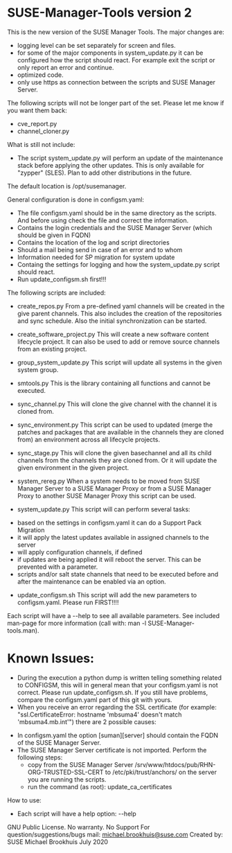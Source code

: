 # SUSE-Manager-Tools version 2

This is the new version of the SUSE Manager Tools. The major changes are:
- logging level can be set separately for screen and files.
- for some of the major components in system_update.py it can be configured how the script should react. For example exit the script or only report an error and continue.
- optimized code.
- only use https as connection between the scripts and SUSE Manager Server.

The following scripts will not be longer part of the set. Please let me know if you want them back:
- cve_report.py
- channel_cloner.py

What is still not include:
- The script system_update.py will perform an update of the maintenance stack before applying the other updates. This is only available for "zypper" (SLES). Plan to add other distributions in the future.

The default location is /opt/susemanager.

General configuration is done in configsm.yaml:
- The file configsm.yaml should be in the same directory as the scripts. And before using check the file and correct the information.
- Contains the login credentials and the SUSE Manager Server (which should be given in FQDN) 
- Contains the location of the log and script directories
- Should a mail being send in case of an error and to whom
- Information needed for SP migration for system update
- Containg the settings for logging and how the system_update.py script should react.
- Run update_configsm.sh first!!!


The following scripts are included:
- create_repos.py
From a pre-defined yaml channels will be created in the give parent channels. This also includes the creation of the repositories and sync schedule. Also the initial synchronization can be started.

- create_software_project.py
This will create a new software content lifecycle project. It can also be used to add or remove source channels from an existing project.

- group_system_update.py
This script will update all systems in the given system group.

- smtools.py
This is the library containing all functions and cannot be executed.

- sync_channel.py
This will clone the give channel with the channel it is cloned from.

- sync_environment.py
This script can be used to updated (merge the patches and packages that are available in the channels they are cloned from) an environment across all lifecycle projects. 

- sync_stage.py
This will clone the given basechannel and all its child channels from the channels they are cloned from. Or it will update the given environment in the given project.

- system_rereg.py
When a system needs to be moved from SUSE Manager Server to a SUSE Manager Proxy or from a SUSE Manager Proxy to another SUSE Manager Proxy this script can be used.

- system_update.py
This script will can perform several tasks:
* based on the settings in configsm.yaml it can do a Support Pack Migration
* it will apply the latest updates available in assigned channels to the server
* will apply configuration channels, if defined
* if updates are being applied it will reboot the server. This can be prevented with a parameter.
* scripts and/or salt state channels that need to be executed before and after the maintenance can be enabled via an option. 

- update_configsm.sh
This script will add the new parameters to configsm.yaml. Please run FIRST!!!!


Each script will have a --help to see all available parameters. See included man-page for more information (call with: man -l SUSE-Manager-tools.man).



Known Issues:
=============
- During the execution a python dump is written telling something related to CONFIGSM, this will in general mean that your configsm.yaml is not correct. Please run update_configsm.sh. If you still have problems, compare the configsm.yaml part of this git with yours.
- When you receive an error regarding the SSL certificate (for example: "ssl.CertificateError: hostname 'mbsuma4' doesn't match 'mbsuma4.mb.int'") there are 2 possible causes:
* In configsm.yaml the option [suman][server] should contain the FQDN of the SUSE Manager Server.
* The SUSE Manager Server certificate is not imported. Perform the following steps:
  - copy from the SUSE Manager Server /srv/www/htdocs/pub/RHN-ORG-TRUSTED-SSL-CERT to /etc/pki/trust/anchors/ on the server you are running the scripts.
  - run the command (as root): update_ca_certificates

How to use:
- Each script will have a help option: --help 

GNU Public License. No warranty. No Support 
For question/suggestions/bugs mail: michael.brookhuis@suse.com
Created by: SUSE Michael Brookhuis July 2020




